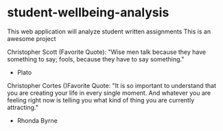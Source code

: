 # student-wellbeing-analysis
This web application will analyze student written assignments 
This is an awesome project

Christopher Scott (Favorite Quote): 
"Wise men talk because they have something to say; fools, because they have to say something."
- Plato

Christopher Cortes ()Favorite Quote:
"It is so important to understand that you are creating your life in every single moment. And whatever you are feeling right now is telling you what kind of thing you are currently attracting."
- Rhonda Byrne